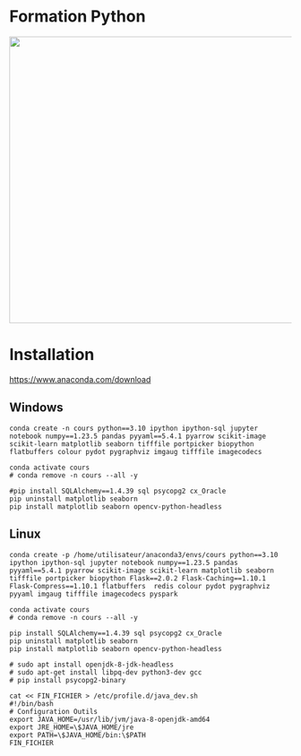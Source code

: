 # Formation Python 

<img src="https://github.com/rbizoi/PythonFormationCESI/blob/main/images/python-image-logo-940x530.jpeg" width="512">

# Installation 
https://www.anaconda.com/download

## Windows
```
conda create -n cours python==3.10 ipython ipython-sql jupyter notebook numpy==1.23.5 pandas pyyaml==5.4.1 pyarrow scikit-image scikit-learn matplotlib seaborn tifffile portpicker biopython flatbuffers colour pydot pygraphviz imgaug tifffile imagecodecs

conda activate cours
# conda remove -n cours --all -y

#pip install SQLAlchemy==1.4.39 sql psycopg2 cx_Oracle
pip uninstall matplotlib seaborn
pip install matplotlib seaborn opencv-python-headless
```

## Linux

```
conda create -p /home/utilisateur/anaconda3/envs/cours python==3.10 ipython ipython-sql jupyter notebook numpy==1.23.5 pandas pyyaml==5.4.1 pyarrow scikit-image scikit-learn matplotlib seaborn  tifffile portpicker biopython Flask==2.0.2 Flask-Caching==1.10.1 Flask-Compress==1.10.1 flatbuffers  redis colour pydot pygraphviz pyyaml imgaug tifffile imagecodecs pyspark

conda activate cours
# conda remove -n cours --all -y

pip install SQLAlchemy==1.4.39 sql psycopg2 cx_Oracle
pip uninstall matplotlib seaborn
pip install matplotlib seaborn opencv-python-headless
```

```
# sudo apt install openjdk-8-jdk-headless
# sudo apt-get install libpq-dev python3-dev gcc
# pip install psycopg2-binary

cat << FIN_FICHIER > /etc/profile.d/java_dev.sh
#!/bin/bash
# Configuration Outils
export JAVA_HOME=/usr/lib/jvm/java-8-openjdk-amd64
export JRE_HOME=\$JAVA_HOME/jre
export PATH=\$JAVA_HOME/bin:\$PATH
FIN_FICHIER
```


